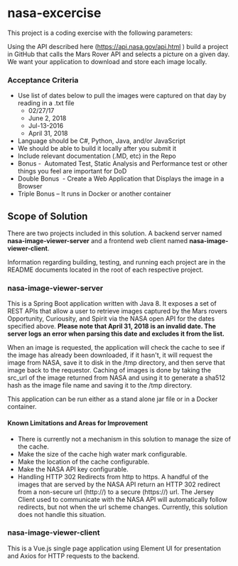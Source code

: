 # nasa-excercise

This project is a coding exercise with the following parameters:

Using the API described here (https://api.nasa.gov/api.html ) build a project in GitHub that calls the Mars Rover API and selects a picture on a given day. We want your application to download and store each image locally.  
 
### Acceptance Criteria
* Use list of dates below to pull the images were captured on that day by reading in a .txt file
  * 02/27/17
  * June 2, 2018
  * Jul-13-2016
  * April 31, 2018
* Language should be C#, Python, Java, and/or JavaScript
* We should be able to build it locally after you submit it
* Include relevant documentation (.MD, etc) in the Repo
* Bonus -  Automated Test, Static Analysis and Performance test or other things you feel are important for DoD
* Double Bonus  - Create a Web Application that Displays the image in a Browser
* Triple Bonus – It runs in Docker or another container

## Scope of Solution

There are two projects included in this solution.  A backend server named **nasa-image-viewer-server** and a frontend web client named **nasa-image-viewer-client**.

Information regarding building, testing, and running each project are in the README documents located in the root of each respective project.

### nasa-image-viewer-server

This is a Spring Boot application written with Java 8.  It exposes a set of REST APIs that allow a user to retrieve images captured by the Mars rovers Opportunity, Curiousity, and Spirit via the NASA open API for the dates specified above.  **Please note that April 31, 2018 is an invalid date.  The server logs an error when parsing this date and excludes it from the list.**

When an image is requested, the application will check the cache to see if the image has already been downloaded, if it hasn't, it will request the image from NASA, save it to disk in the /tmp directory, and then serve that image back to the requestor.  Caching of images is done by taking the src_url of the image returned from NASA and using it to generate a sha512 hash as the image file name and saving it to the /tmp directory.

This application can be run either as a stand alone jar file or in a Docker container.

#### Known Limitations and Areas for Improvement

* There is currently not a mechanism in this solution to manage the size of the cache.
* Make the size of the cache high water mark configurable.
* Make the location of the cache configurable.
* Make the NASA API key configurable.
* Handling HTTP 302 Redirects from http to https.  A handful of the images that are served by the NASA API return an HTTP 302 redirect from a non-secure url (http://) to a secure (https://) url.  The Jersey Client used to communicate with the NASA API will automatically follow redirects, but not when the url scheme changes.  Currently, this solution does not handle this situation.

### nasa-image-viewer-client

This is a Vue.js single page application using Element UI for presentation and Axios for HTTP requests to the backend.
